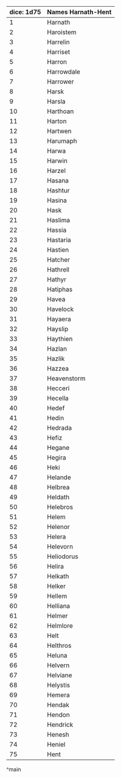 | dice: 1d75 | Names Harnath-Hent|
| ---- | ---- |
|1|Harnath|
|2|Haroistem|
|3|Harrelin|
|4|Harriset|
|5|Harron|
|6|Harrowdale|
|7|Harrower|
|8|Harsk|
|9|Harsla|
|10|Harthoan|
|11|Harton|
|12|Hartwen|
|13|Harumaph|
|14|Harwa|
|15|Harwin|
|16|Harzel|
|17|Hasana|
|18|Hashtur|
|19|Hasina|
|20|Hask|
|21|Haslima|
|22|Hassia|
|23|Hastaria|
|24|Hastien|
|25|Hatcher|
|26|Hathrell|
|27|Hathyr|
|28|Hatiphas|
|29|Havea|
|30|Havelock|
|31|Hayaera|
|32|Hayslip|
|33|Haythien|
|34|Hazlan|
|35|Hazlik|
|36|Hazzea|
|37|Heavenstorm|
|38|Hecceri|
|39|Hecella|
|40|Hedef|
|41|Hedin|
|42|Hedrada|
|43|Hefiz|
|44|Hegane|
|45|Hegira|
|46|Heki|
|47|Helande|
|48|Helbrea|
|49|Heldath|
|50|Helebros|
|51|Helem|
|52|Helenor|
|53|Helera|
|54|Helevorn|
|55|Heliodorus|
|56|Helira|
|57|Helkath|
|58|Helker|
|59|Hellem|
|60|Helliana|
|61|Helmer|
|62|Helmlore|
|63|Helt|
|64|Helthros|
|65|Heluna|
|66|Helvern|
|67|Helviane|
|68|Helystis|
|69|Hemera|
|70|Hendak|
|71|Hendon|
|72|Hendrick|
|73|Henesh|
|74|Heniel|
|75|Hent|
^main
